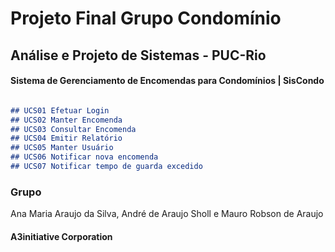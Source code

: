 # Projeto Final Grupo Condomínio

## Análise e Projeto de Sistemas - PUC-Rio

#### Sistema de Gerenciamento de Encomendas para Condomínios | SisCondo 

```markdown

## UCS01 Efetuar Login
## UCS02 Manter Encomenda
## UCS03 Consultar Encomenda
## UCS04 Emitir Relatório
## UCS05 Manter Usuário
## UCS06 Notificar nova encomenda
## UCS07 Notificar tempo de guarda excedido

```

### Grupo

Ana Maria Araujo da Silva, André de Araujo Sholl e Mauro Robson de Araujo

#### A3initiative Corporation
